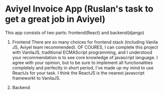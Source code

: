 # Aviyel Invoice App (Ruslan's task to get a great job in Aviyel)
This app consists of two parts: frontend(React) and backend(django)

1.  Frontend
    There are so many choices for frontend stack (including Vanila JS, Aviyel team recommended).
    OF COURES, I can complete this project with VanilaJS, traditional ECMAScript programming, and I understood your recommendation is
    to see core knowledge of javascript language.
    I agree with your opinion, but to be sure to implement all functionalities completely and perfectly in short period, I've made up my mind to use ReactJs for your task.
    I think the ReactJS is the nearest javascript frameworkt to VanilaJS.
    
2.  Backend
